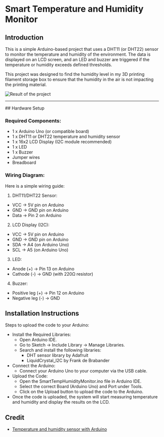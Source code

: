 # Smart Temperature and Humidity Monitor

## Introduction

This is a simple Arduino-based project that uses a DHT11 (or DHT22) sensor to monitor the temperature and humidity of the environment. The data is displayed on an LCD screen, and an LED and buzzer are triggered if the temperature or humidity exceeds defined thresholds. 

This project was designed to find the humidity level in my 3D printing filament storage box to ensure that the humidity in the air is not impacting the printing material.

![Result of the project](/SmartTempHumidityMonitor.ino "Hardware of the project")

---

## Hardware Setup

### Required Components:
- 1 x Arduino Uno (or compatible board)
- 1 x DHT11 or DHT22 temperature and humidity sensor
- 1 x 16x2 LCD Display (I2C module recommended)
- 1 x LED
- 1 x Buzzer
- Jumper wires
- Breadboard

### Wiring Diagram:
Here is a simple wiring guide:

1. DHT11/DHT22 Sensor:
- VCC → 5V pin on Arduino
- GND → GND pin on Arduino
- Data → Pin 2 on Arduino

2. LCD Display (I2C):
- VCC → 5V pin on Arduino
- GND → GND pin on Arduino
- SDA → A4 (on Arduino Uno)
- SCL → A5 (on Arduino Uno)

3. LED:
- Anode (+) → Pin 13 on Arduino
- Cathode (-) → GND (with 220Ω resistor)

4. Buzzer:
- Positive leg (+) → Pin 12 on Arduino
- Negative leg (-) → GND

## Installation Instructions
Steps to upload the code to your Arduino:

- Install the Required Libraries:
    - Open Arduino IDE.
    - Go to Sketch → Include Library → Manage Libraries.
    - Search and install the following libraries:
        - DHT sensor library by Adafruit
        - LiquidCrystal_I2C by Frank de Brabander
- Connect the Arduino:
    - Connect your Arduino Uno to your computer via the USB cable.
- Upload the Code:
    - Open the SmartTempHumidityMonitor.ino file in Arduino IDE.
    - Select the correct Board (Arduino Uno) and Port under Tools.
    - Click on the Upload button to upload the code to the Arduino.
- Once the code is uploaded, the system will start measuring temperature and humidity and display the results on the LCD.

## Credit
- [Temperature and humidity sensor with Arduino
](https://projecthub.arduino.cc/rudraksh2008/temperature-and-humidity-sensor-with-arduino-1d52a6)